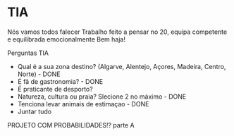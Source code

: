 # TIA
Nós vamos todos falecer
Trabalho feito a pensar no 20, equipa competente e equilibrada emocionalmente
Bem haja!

Perguntas TIA
- Qual é a sua zona destino? (Algarve, Alentejo, Açores, Madeira, Centro, Norte) - DONE
- É fã de gastronomia? - DONE
- É praticante de desporto? 
- Natureza, cultura ou praia? Slecione 2 no máximo - DONE
- Tenciona levar animais de estimaçao - DONE
- Juntar tudo


PROJETO COM PROBABILIDADES!? parte A
